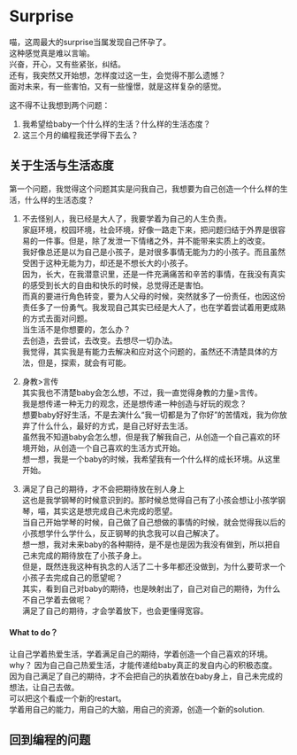 # Surprise

喵，这周最大的surprise当属发现自己怀孕了。  
这种感觉真是难以言喻。  
兴奋，开心，又有些紧张，纠结。   
还有，我突然又开始想，怎样度过这一生，会觉得不那么遗憾？  
面对未来，有一些害怕，又有一些憧憬，就是这样复杂的感觉。


这不得不让我想到两个问题：
1. 我希望给baby一个什么样的生活？什么样的生活态度？
2. 这三个月的编程我还学得下去么？


## 关于生活与生活态度
第一个问题，我觉得这个问题其实是问我自己，我想要为自己创造一个什么样的生活，什么样的生活态度？

1. 不去怪别人，我已经是大人了，我要学着为自己的人生负责。  
家庭环境，校园环境，社会环境，好像一路走下来，把问题归结于外界是很容易的一件事。但是，除了发泄一下情绪之外，并不能带来实质上的改变。  
我好像总还是以为自己是小孩子，是对很多事情无能为力的小孩子。而且虽然受困于这种无能为力，却还是不想长大的小孩子。  
因为，长大，在我潜意识里，还是一件充满痛苦和辛苦的事情，在我没有真实的感受到长大的自由和快乐的时候，总觉得还是害怕。  
而真的要进行角色转变，要为人父母的时候，突然就多了一份责任，也因这份责任多了一份勇气。我发现自己其实已经是大人了，也在学着尝试着用更成熟的方式去面对问题。  
当生活不是你想要的，怎么办？  
去创造，去尝试，去改变。去想尽一切办法。  
我觉得，其实我是有能力去解决和应对这个问题的，虽然还不清楚具体的方法，但是，探索，就会有可能。

2. 身教>言传  
其实我也不清楚baby会怎么想，不过，我一直觉得身教的力量>言传。  
我是想传递一种无力的观念，还是想传递一种创造与好玩的观念？  
想要baby好好生活，不是去演什么“我一切都是为了你好”的苦情戏，我为你放弃了什么什么，最好的方式，是自己好好去生活。  
虽然我不知道baby会怎么想，但是我了解我自己，从创造一个自己喜欢的环境开始，从创造一个自己喜欢的生活方式开始。  
想一想，我是一个baby的时候，我希望我有一个什么样的成长环境。从这里开始。

3. 满足了自己的期待，才不会把期待放在别人身上  
这也是我学钢琴的时候意识到的。那时候总觉得自己有了小孩会想让小孩学钢琴，喵，其实这是想完成自己未完成的愿望。  
当自己开始学琴的时候，自己做了自己想做的事情的时候，就会觉得我以后的小孩想学什么学什么，反正钢琴的执念我可以自己解决了。  
想一想，我对未来baby的各种期待，是不是也是因为我没有做到，所以把自己未完成的期待放在了小孩子身上。  
但是，既然连我这种有执念的人活了二十多年都还没做到，为什么要苛求一个小孩子去完成自己的愿望呢？  
其实，看到自己对baby的期待，也是映射出了，自己对自己的期待，为什么不自己学着去做呢？  
满足了自己的期待，才会学着放下，也会更懂得宽容。  

#### What to do？
让自己学着热爱生活，学着满足自己的期待，学着创造一个自己喜欢的环境。  
why？
因为自己自己热爱生活，才能传递给baby真正的发自内心的积极态度。  
因为自己满足了自己的期待，才不会把自己的执着放在baby身上，自己未完成的想法，让自己去做。  
可以把这个看成一个新的restart。  
学着用自己的能力，用自己的大脑，用自己的资源，创造一个新的solution.

## 回到编程的问题
